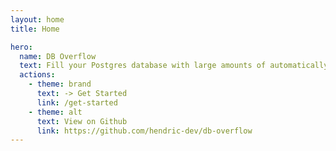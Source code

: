 ```yaml
---
layout: home
title: Home

hero:
  name: DB Overflow
  text: Fill your Postgres database with large amounts of automatically generated data.
  actions:
    - theme: brand
      text: -> Get Started
      link: /get-started
    - theme: alt
      text: View on Github
      link: https://github.com/hendric-dev/db-overflow
---
```


